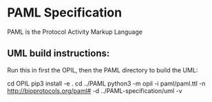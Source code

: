 # PAML Specification

PAML is the Protocol Activity Markup Language

## UML build instructions:

Run this in first the OPIL, then the PAML directory to build the UML:

cd OPIL
pip3 install -e .
cd ../PAML
python3 -m opil -i paml/paml.ttl -n http://bioprotocols.org/paml# -d ../PAML-specification/uml -v
